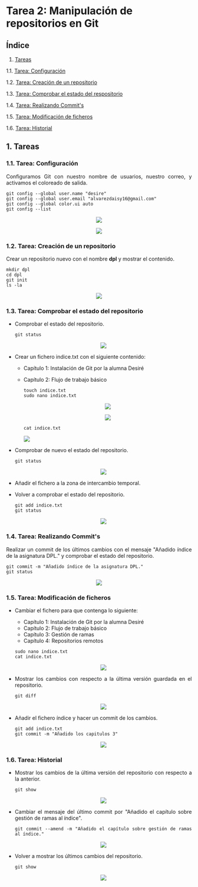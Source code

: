 # Tarea 2: Manipulación de repositorios en Git

## Índice

1. [Tareas](#id1)

  1.1. [Tarea: Configuración](#id2)

  1.2. [Tarea: Creación de un repositorio](#id3)

  1.3. [Tarea: Comprobar el estado del respositorio](#id4)

  1.4. [Tarea: Realizando Commit's](#id5)

  1.5. [Tarea: Modificación de ficheros](#id6)

  1.6. [Tarea: Historial](#id7)

## 1. Tareas<a name="id1"></a>
### 1.1. Tarea: Configuración<a name="id2"></a>


<div style="text-align: justify">

Configuramos Git con nuestro nombre de usuarios, nuestro correo, y activamos el coloreado de salida.

````
git config --global user.name "desire"
git config --global user.email "alvarezdaisy16@gmail.com"
git config --global color.ui auto
git config --list
````

<div align="center">

![](./Imagen/1.png)

![](./Imagen/2.png)

</div>

### 1.2. Tarea: Creación de un repositorio<a name="id3"></a>

<div style="text-align: justify">

Crear un repositorio nuevo con el nombre **dpl** y mostrar el contenido.

````
mkdir dpl
cd dpl
git init
ls -la
````

<div align="center">

![](./Imagen/3.png)

</div>

### 1.3. Tarea: Comprobar el estado del repositorio<a name="id4"></a>

<div style="text-align: justify">

- Comprobar el estado del repositorio.

  ````
  git status
  ````

  <div align="center">

  ![](./Imagen/4.png)

  </div>

<div style="text-align: justify">

- Crear un fichero indice.txt con el siguiente contenido:

  - Capítulo 1: Instalación de Git por la alumna Desiré
  - Capítulo 2: Flujo de trabajo básico

    ````
    touch indice.txt
    sudo nano indice.txt  
    ````

    <div align="center">

    ![](./Imagen/5.png)

    ![](./Imagen/6.png)

    </div>

    ````
    cat indice.txt
    ````

    ![](./Imagen/7.png)

- Comprobar de nuevo el estado del repositorio.

  ````
  git status
  ````

  <div align="center">

  ![](./Imagen/8.png)

  </div>


- Añadir el fichero a la zona de intercambio temporal.
- Volver a comprobar el estado del repositorio.

  ````
  git add indice.txt
  git status
  ````

  <div align="center">

  ![](./Imagen/9.png)

  </div>

### 1.4. Tarea: Realizando Commit's<a name="id5"></a>

<div style="text-align: justify">

Realizar un commit de los últimos cambios con el mensaje "Añadido índice de la asignatura DPL." y comprobar el estado del repositorio.

````
git commit -m "Añadido índice de la asignatura DPL."
git status
````

<div align="center">

![](./Imagen/10.png)

</div>


### 1.5. Tarea: Modificación de ficheros<a name="id6"></a>

<div style="text-align: justify">

- Cambiar el fichero para que contenga lo siguiente:

  - Capítulo 1: Instalación de Git por la alumna Desiré
  - Capítulo 2: Flujo de trabajo básico
  - Capítulo 3: Gestión de ramas
  - Capítulo 4: Repositorios remotos

  ````
  sudo nano indice.txt
  cat indice.txt
  ````

  <div align="center">

  ![](./Imagen/11.png)

  </div>

<div style="text-align: justify">

- Mostrar los cambios con respecto a la última versión guardada en el repositorio.

  ````
  git diff

  ````

  <div align="center">

  ![](./Imagen/12.png)

  </div>

- Añadir el fichero índice y hacer un commit de los cambios.

  ````
  git add indice.txt
  git commit -m "Añadido los capitulos 3"

  ````

  <div align="center">

  ![](./Imagen/13.png)

  </div>

### 1.6. Tarea: Historial<a name="id7"></a>

<div style="text-align: justify">

- Mostrar los cambios de la última versión del repositorio con respecto a la anterior.

  ````
  git show
  ````

  <div align="center">

  ![](./Imagen/14.png)

  </div>

- Cambiar el mensaje del último commit por "Añadido el capítulo sobre gestión de ramas al índice".

  ````
  git commit --amend -m "Añadido el capítulo sobre gestión de ramas al índice."
  ````

  <div align="center">

  ![](./Imagen/15.png)

  </div>

- Volver a mostrar los últimos cambios del repositorio.

  ````
  git show
  ````

  <div align="center">

  ![](./Imagen/16.png)

  </div>
